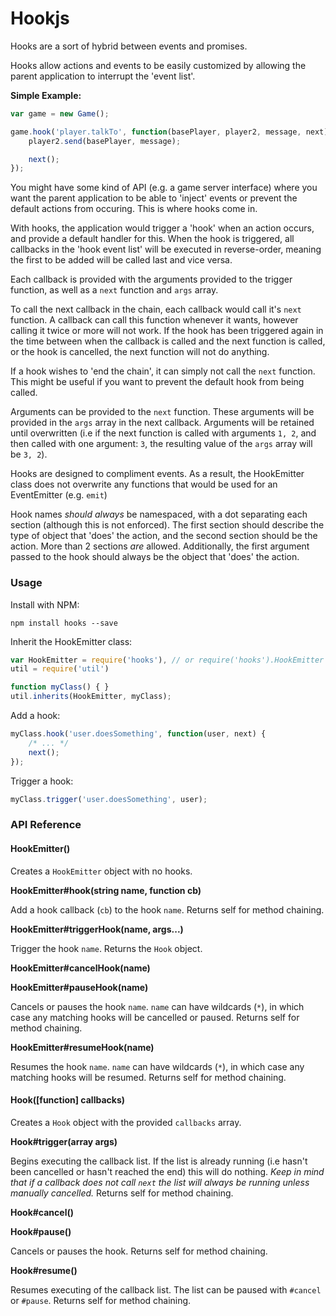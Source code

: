 # Hookjs

Hooks are a sort of hybrid between events and promises.

Hooks allow actions and events to be easily customized by allowing the parent application to interrupt the 'event list'.

**Simple Example:**

```javascript
var game = new Game();

game.hook('player.talkTo', function(basePlayer, player2, message, next) {
	player2.send(basePlayer, message);

    next();
});
```

You might have some kind of API (e.g. a game server interface) where you want the parent application to be able to 'inject' events or prevent the default actions from occuring. This is where hooks come in.

With hooks, the application would trigger a 'hook' when an action occurs, and provide a default handler for this. When the hook is triggered, all callbacks in the 'hook event list' will be executed in reverse-order, meaning the first to be added will be called last and vice versa.

Each callback is provided with the arguments provided to the trigger function, as well as a `next` function and `args` array.

To call the next callback in the chain, each callback would call it's `next` function. A callback can call this function whenever it wants, however calling it twice or more will not work. If the hook has been triggered again in the time between when the callback is called and the next function is called, or the hook is cancelled, the next function will not do anything.

If a hook wishes to 'end the chain', it can simply not call the `next` function. This might be useful if you want to prevent the default hook from being called.

Arguments can be provided to the `next` function. These arguments will be provided in the `args` array in the next callback. Arguments will be retained until overwritten (i.e if the next function is called with arguments `1, 2`, and then called with one argument: `3`, the resulting value of the `args` array will be `3, 2`).

Hooks are designed to compliment events. As a result, the HookEmitter class does not overwrite any functions that would be used for an EventEmitter (e.g. `emit`)

Hook names *should always* be namespaced, with a dot separating each section (although this is not enforced). The first section should describe the type of object that 'does' the action, and the second section should be the action. More than 2 sections *are* allowed. Additionally, the first argument passed to the hook should always be the object that 'does' the action.

### Usage

Install with NPM:

	npm install hooks --save

Inherit the HookEmitter class:

```javascript
var HookEmitter = require('hooks'), // or require('hooks').HookEmitter
util = require('util')

function myClass() { }
util.inherits(HookEmitter, myClass);
```

Add a hook:

```javascript
myClass.hook('user.doesSomething', function(user, next) {
	/* ... */
    next();
});
```

Trigger a hook:

```javascript
myClass.trigger('user.doesSomething', user);
```

### API Reference

#### HookEmitter()

Creates a `HookEmitter` object with no hooks.

**HookEmitter#hook(string name, function cb)**

Add a hook callback (`cb`) to the hook `name`.
Returns self for method chaining.

**HookEmitter#triggerHook(name, args...)**

Trigger the hook `name`.
Returns the `Hook` object.

**HookEmitter#cancelHook(name)**

**HookEmitter#pauseHook(name)**

Cancels or pauses the hook `name`. `name` can have wildcards (`*`), in which case any matching hooks will be cancelled or paused.
Returns self for method chaining.

**HookEmitter#resumeHook(name)**

Resumes the hook `name`. `name` can have wildcards (`*`), in which case any matching hooks will be resumed.
Returns self for method chaining.

#### Hook([function] callbacks)

Creates a `Hook` object with the provided `callbacks` array.

**Hook#trigger(array args)**

Begins executing the callback list. If the list is already running (i.e hasn't been cancelled or hasn't reached the end) this will do nothing. *Keep in mind that if a callback does not call `next` the list will always be running unless manually cancelled.*
Returns self for method chaining.

**Hook#cancel()**

**Hook#pause()**

Cancels or pauses the hook.
Returns self for method chaining.

**Hook#resume()**

Resumes executing of the callback list. The list can be paused with `#cancel` or `#pause`.
Returns self for method chaining.